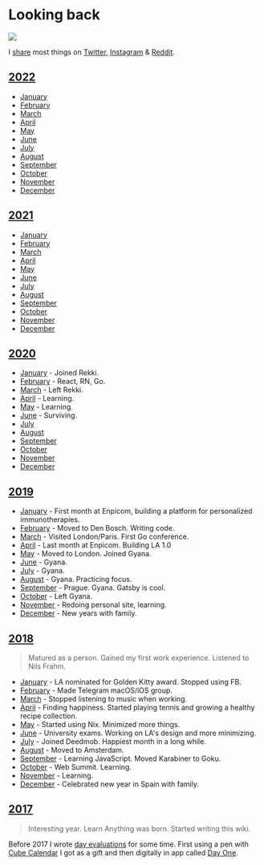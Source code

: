 # Looking back

![](https://preview.redd.it/u6yumuzr80941.jpg?width=960&crop=smart&auto=webp&s=658444db643243036c3d71ecb035d143b6dbdbb4)

I [share](../sharing/sharing.md) most things on [Twitter](https://twitter.com/nikitavoloboev), [Instagram](https://instagram.com/nikitavoloboev) & [Reddit](https://www.reddit.com/user/nikivi).

<!-- I do monthly reflections on life here. Comes as part of [my newsletter](https://buttondown.email/nikitavoloboev). -->

## [2022](2022/2022.md)

- [January](2022/2022-january.md)
- [February](2022/2022-february.md)
- [March](2022/2022-march.md)
- [April](2022/2022-april.md)
- [May](2022/2022-may.md)
- [June](2022/2022-june.md)
- [July](2022/2022-july.md)
- [August](2022/2022-august.md)
- [September](2022/2022-september.md)
- [October](2022/2022-october.md)
- [November](2022/2022-november.md)
- [December](2022/2022-december.md)

## [2021](2021/2021.md)

- [January](2021/2021-january.md)
- [February](2021/2021-february.md)
- [March](2021/2021-march.md)
- [April](2021/2021-april.md)
- [May](2021/2021-may.md)
- [June](2021/2021-june.md)
- [July](2021/2021-july.md)
- [August](2021/2021-august.md)
- [September](2021/2021-september.md)
- [October](2021/2021-october.md)
- [November](2021/2021-november.md)
- [December](2021/2021-december.md)

## [2020](2020/2020.md)

- [January](2020/2020-january.md) - Joined Rekki.
- [February](2020/2020-february.md) - React, RN, Go.
- [March](2020/2020-march.md) - Left Rekki.
- [April](2020/2020-april.md) - Learning.
- [May](2020/2020-may.md) - Learning.
- [June](2020/2020-june.md) - Surviving.
- [July](2020/2020-july.md)
- [August](2020/2020-august.md)
- [September](2020/2020-september.md)
- [October](2020/2020-october.md)
- [November](2020/2020-november.md)
- [December](2020/2020-december.md)

## [2019](2019/2019.md)

- [January](2019/2019-january.md) - First month at Enpicom, building a platform for personalized immunotherapies.
- [February](2019/2019-february.md) - Moved to Den Bosch. Writing code.
- [March](2019/2019-march.md) - Visited London/Paris. First Go conference.
- [April](2019/2019-april.md) - Last month at Enpicom. Building LA 1.0
- [May](2019/2019-may.md) - Moved to London. Joined Gyana.
- [June](2019/2019-june.md) - Gyana.
- [July](2019/2019-july.md) - Gyana.
- [August](2019/2019-august.md) - Gyana. Practicing focus.
- [September](2019/2019-september.md) - Prague. Gyana. Gatsby is cool.
- [October](2019/2019-october.md) - Left Gyana.
- [November](2019/2019-november.md) - Redoing personal site, learning.
- [December](2019/2019-december.md) - New years with family.

## [2018](2018/2018.md)

> Matured as a person. Gained my first work experience. Listened to Nils Frahm.

- [January](2018/2018-january.md) - LA nominated for Golden Kitty award. Stopped using FB.
- [February](2018/2018-february.md) - Made Telegram macOS/iOS group.
- [March](2018/2018-march.md) - Stopped listening to music when working.
- [April](2018/2018-april.md) - Finding happiness. Started playing tennis and growing a healthy recipe collection.
- [May](2018/2018-may.md) - Started using Nix. Minimized more things.
- [June](2018/2018-june.md) - University exams. Working on LA's design and more minimizing.
- [July](2018/2018-july.md) - Joined Deedmob. Happiest month in a long while.
- [August](2018/2018-august.md) - Moved to Amsterdam.
- [September](2018/2018-september.md) - Learning JavaScript. Moved Karabiner to Goku.
- [October](2018/2018-october.md) - Web Summit. Learning.
- [November](2018/2018-november.md) - Learning.
- [December](2018/2018-december.md) - Celebrated new year in Spain with family.

## [2017](2017/2017.md)

> Interesting year. Learn Anything was born. Started writing this wiki.

Before 2017 I wrote [day evaluations](https://medium.com/@nikitavoloboev/day-evaluations-5706f31c9c5e#.m4lw1eo32) for some time. First using a pen with [Cube Calendar](https://www.thecubecalendar.com/en/news) I got as a gift and then digitally in app called [Day One](https://dayoneapp.com).
